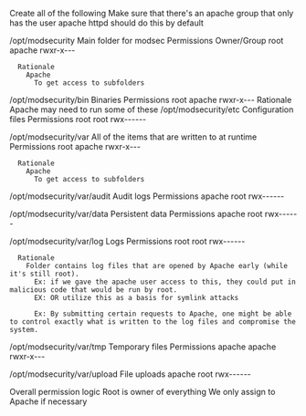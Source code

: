 Create all of the following
  Make sure that there's an apache group that only has the user apache
    httpd should do this by default

  /opt/modsecurity
    Main folder for modsec
    Permissions
      Owner/Group
      root  apache  rwxr-x---

      Rationale
        Apache
          To get access to subfolders

  
  /opt/modsecurity/bin
    Binaries
    Permissions
      root  apache  rwxr-x---
        Rationale
          Apache may need to run some of these
  /opt/modsecurity/etc
    Configuration files
    Permissions
      root  root  rwx------

  /opt/modsecurity/var
    All of the items that are written to at runtime
    Permissions
      root  apache  rwxr-x---

      Rationale
        Apache
          To get access to subfolders


  /opt/modsecurity/var/audit
    Audit logs
    Permissions
      apache  root  rwx------

  /opt/modsecurity/var/data
    Persistent data
    Permissions
      apache  root  rwx------

  /opt/modsecurity/var/log
    Logs
    Permissions
      root  root  rwx------

      Rationale
        Folder contains log files that are opened by Apache early (while it's still root).
          Ex: if we gave the apache user access to this, they could put in malicious code that would be run by root.
          EX: OR utilize this as a basis for symlink attacks
          
          Ex: By submitting certain requests to Apache, one might be able to control exactly what is written to the log files and compromise the system.
          
  /opt/modsecurity/var/tmp
    Temporary files
    Permissions
      apache  apache  rwxr-x---

  /opt/modsecurity/var/upload
    File uploads
      apache  root  rwx------

  Overall permission logic
    Root is owner of everything
      We only assign to Apache if necessary